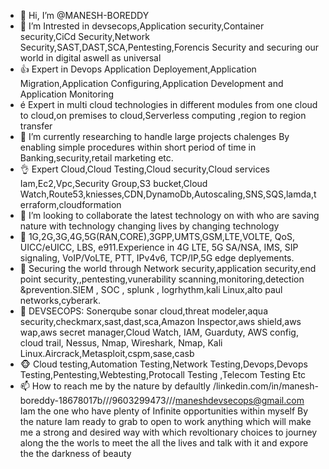 - 👋 Hi, I’m @MANESH-BOREDDY
- 👀 I’m Intrested in devsecops,Application security,Container security,CiCd Security,Network Security,SAST,DAST,SCA,Pentesting,Forencis Security and securing our world      in digital aswell as universal
- 👍 Expert in Devops Application Deployement,Application Migration,Application Configuring,Application Development and Application Monitoring
- é  Expert in multi cloud technologies in different modules from one cloud to cloud,on premises to cloud,Serverless computing ,region to region transfer
- 🌱 I’m currently researching to handle large projects chalenges By enabling simple procedures within short period of time in Banking,security,retail marketing etc.
- 👌 Expert Cloud,Cloud Testing,Cloud security,Cloud services Iam,Ec2,Vpc,Security Group,S3 bucket,Cloud                                                                       Watch,Route53,kniesses,CDN,DynamoDb,Autoscaling,SNS,SQS,lamda,terraform,cloudformation
- 💞️ I’m looking to collaborate the latest technology on with who are saving nature with technology changing lives by changing technology
- 🙌 1G,2G,3G,4G,5G(RAN,CORE),3GPP,UMTS,GSM,LTE,VOLTE, QoS, UICC/eUICC, LBS, e911.Experience in 4G LTE, 5G SA/NSA, IMS, SIP signaling, VoIP/VoLTE, PTT, IPv4v6,               TCP/IP,5G edge deplyements. 
- 🙈 Securing the world through Network security,application security,end point security,,pentesting,vunerability scanning,monitoring,detection &prevention.SIEM , SOC ,        splunk , logrhythm,kali Linux,alto paul networks,cyberark.
- 🙉 DEVSECOPS: Sonerqube sonar cloud,threat modeler,aqua security,checkmarx,sast,dast,sca,Amazon Inspector,aws shield,aws wap,aws secret manager,Cloud Watch, IAM,            Guarduty, AWS config, cloud trail, Nessus, Nmap, Wireshark, Nmap, Kali Linux.Aircrack,Metasploit,cspm,sase,casb
- 🐵 Cloud testing,Automation Testing,Network Testing,Devops,Devops Testing,Pentesting,Webtesting,Protocall Testing ,Telecom Testing Etc
- 📫 How to reach me by the nature by defaultly /linkedin.com/in/manesh-boreddy-18678017b///9603299473///maneshdevsecops@gmail.com
   Iam the one who have plenty of Infinite  opportunities within myself By the nature Iam ready to grab to open to work anything which will make me a strong and desired     way with which revoltionary choices to journey along the the worls to meet the all the lives and talk with it and expore the the darkness of beauty 

